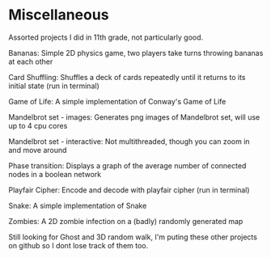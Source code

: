 Miscellaneous
=============

Assorted projects I did in 11th grade, not particularly good.

Bananas: Simple 2D physics game, two players take turns throwing bananas at each other

Card Shuffling: Shuffles a deck of cards repeatedly until it returns to its initial state (run in terminal)

Game of Life: A simple implementation of Conway's Game of Life

Mandelbrot set - images: Generates png images of Mandelbrot set, will use up to 4 cpu cores

Mandelbrot set - interactive: Not multithreaded, though you can zoom in and move around

Phase transition: Displays a graph of the average number of connected nodes in a boolean network

Playfair Cipher: Encode and decode with playfair cipher (run in terminal)

Snake: A simple implementation of Snake

Zombies: A 2D zombie infection on a (badly) randomly generated map


Still looking for Ghost and 3D random walk, I'm puting these other projects on github so I dont lose track of them too.
